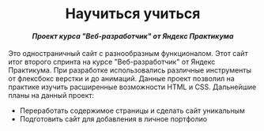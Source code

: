 <h1 align="center">Научиться учиться</h1>
<h4 align="center"><em>Проект курса "Веб-разработчик" от Яндекс Практикума</em></h4>

Это одностраничный сайт с разнообразным функционалом. Этот сайт итог второго спринта на курсе "Веб-разработчик" от Яндекс Практикума. При разработке использовались различные инструменты от флексбокс верстки и до анимаций. Данные проект позволил на практике изучить расширенные возможности HTML и CSS.
Дальнейшие планы на данный проект:
* Переработать содержимое страницы и сделать сайт уникальным
* Подготовить сайт для добавления в личное портфолио
